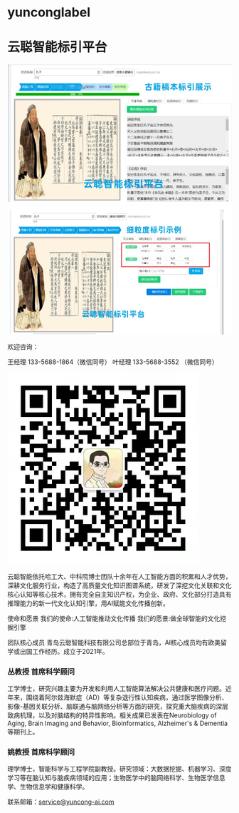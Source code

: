 # yunconglabel
# 云聪智能标引平台

<img src="3333.jpg"/>
<img src="4444.jpg"/>

欢迎咨询：

王经理 133-5688-1864（微信同号）
叶经理 133-5688-3552 （微信同号）

<img src="wechat.jpg"/>


云聪智能依托哈工大、中科院博士团队十余年在人工智能方面的积累和人才优势，深耕文化服务行业，构造了高质量文化知识图谱系统，研发了深挖文化关联和文化核心认知等核心技术，拥有完全自主知识产权，为企业、政府、文化部分打造具有推理能力的新一代文化认知引擎，用AI赋能文化传播创新。

使命和愿景
我们的使命:人工智能推动文化传播
我们的愿景:做全球智能的文化挖掘引擎

团队核心成员
青岛云聪智能科技有限公司总部位于青岛，AI核心成员均有欧美留学或出国工作经历。成立于2021年。

### 丛教授 首席科学顾问
工学博士，研究兴趣主要为开发和利用人工智能算法解决公共健康和医疗问题。近年来，围绕着阿尔兹海默症（AD）等复杂退行性认知疾病，通过医学图像分析、影像-基因关联分析、脑联通与脑网络分析等方面的研究，探究重大脑疾病的深层致病机理，以及对脑结构的特异性影响。相关成果已发表在Neurobiology of Aging, Brain Imaging and Behavior, Bioinformatics, Alzheimer's & Dementia 等期刊上。

### 姚教授 首席科学顾问
理学博士，智能科学与工程学院副教授。研究领域：大数据挖掘、机器学习、深度学习等在脑认知与脑疾病领域的应用；生物医学中的脑网络科学、生物医学信息学、生物信息学和健康科学。



联系邮箱：service@yuncong-ai.com
